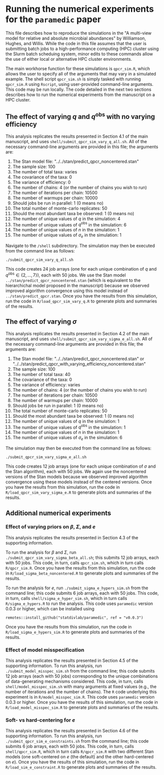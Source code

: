 # Running the numerical experiments for the `paramedic` paper

This file describes how to reproduce the simulations in the "A multi-view model for relative and absolute microbial abundances" by Williamson, Hughes, and Willis. While the code in this file assumes that the user is submitting batch jobs to a high-performance computing (HPC) cluster using the Slurm batch scheduing system, minor edits to these commands allow the use of either local or alternative HPC cluster environments.

The main workhorse function for these simulations is `qpcr_sim.R`, which allows the user to specify all of the arguments that may vary in a simulated example. The shell script `qpcr_sim.sh` is simply tasked with running `qpcr_sim.R` using `Rscript`, using user-provided command-line arguments. This code may be run locally. The code detailed in the next two sections describes how to run the numerical experiments from the manuscript on a HPC cluster.

## The effect of varying $q$ and $q^\text{obs}$ with no varying efficiency

This analysis replicates the results presented in Section 4.1 of the main manuscript, and uses `shell/submit_qpcr_sim_vary_q_all.sh`. All of the necessary command-line arguments are provided in this file; the arguments are:

1. The Stan model file: "../../stan/predict_qpcr_noncentered.stan"
2. The sample size: 100
3. The number of total taxa: varies
4. The covariance of the taxa: 0
5. The variance of efficiency: 0
6. The number of chains: 4 (or the number of chains you wish to run)
7. The number of iterations per chain: 10500
8. The number of warmups per chain: 10000
9. Should jobs be run in parallel: 1 (0 means no)
10. The total number of monte-carlo replicates: 50
11. Should the most abundant taxa be observed: 1 (0 means no)
12. The number of unique values of $q$ in the simulation: 4
13. The number of unique values of $q^\text{obs}$ in the simulation: 6
14. The number of unique values of $n$ in the simulation: 1
15. The number of unique values of $\sigma_e$ in the simulation: 1

Navigate to the `/shell` subdirectory. The simulation may then be executed from the command line as follows:

```{sh}
./submit_qpcr_sim_vary_q_all.sh
```

This code creates 24 job arrays (one for each unique combination of $q$ and $q^\text{obs} \in \{2, \dots, 7\}$), each with 50 jobs. We use the Stan model `../stan/predict_qpcr_noncentered.stan` (which is equivalent to the hierarchichal model proposed in the manuscript) because we observed improved algorithm convergence using this model instead of `../stan/predict_qpcr.stan`. Once you have the results from this simulation, run the code in `R/load_qpcr_sim_vary_q.R` to generate plots and summaries of the results.

## The effect of varying $\sigma$

This analysis replicates the results presented in Section 4.2 of the main manuscript, and uses `shell/submit_qpcr_sim_vary_sigma_e_all.sh`. All of the necessary command-line arguments are provided in this file; the arguments are:

1. The Stan model file: "../../stan/predict_qpcr_noncentered.stan" or "../../stan/predict_qpcr_with_varying_efficiency_noncentered.stan"
2. The sample size: 100
3. The number of total taxa: 40
4. The covariance of the taxa: 0
5. The variance of efficiency: varies
6. The number of chains: 4 (or the number of chains you wish to run)
7. The number of iterations per chain: 10500
8. The number of warmups per chain: 10000
9. Should jobs be run in parallel: 1 (0 means no)
10. The total number of monte-carlo replicates: 50
11. Should the most abundant taxa be observed: 1 (0 means no)
12. The number of unique values of $q$ in the simulation: 1
13. The number of unique values of $q^\text{obs}$ in the simulation: 1
14. The number of unique values of $n$ in the simulation: 1
15. The number of unique values of $\sigma_e$ in the simulation: 6

The simulation may then be executed from the command line as follows:

```{sh}
./submit_qpcr_sim_vary_sigma_e_all.sh
```

This code creates 12 job arrays (one for each unique combination of $\sigma$ and the Stan algorithm), each with 50 jobs. We again use the noncentered versions of the Stan models because we observed improved algorithm convergence using these models instead of the centered versions. Once you have the results from this simulation, run the code in `R/load_qpcr_sim_vary_sigma_e.R` to generate plots and summaries of the results.

## Additional numerical experiments

### Effect of varying priors on $\beta$, $\Sigma$, and $e$

This analysis replicates the results presented in Section 4.3 of the supporting information.

To run the analysis for $\beta$ and $\Sigma$, run `./submit_qpcr_sim_vary_sigma_beta_all.sh`; this submits 12 job arrays, each with 50 jobs. This code, in turn, calls `qpcr_sim.sh`, which in turn calls `R/qpcr_sim.R`. Once you have the results from this simulation, run the code in `R/load_sigma_beta_noncentered.R` to generate plots and summaries of the results.

To run the analysis for $e$, run `./submit_sigma_e_hypers_sim.sh` from the command line; this code submits 6 job arrays, each with 50 jobs. This code, in turn, calls `shell/sigma_e_hyper_sim.sh`, which in turn calls `R/sigma_e_hypers.R` to run the analysis. This code uses `paramedic` version 0.0.3 or higher, which can be installed using

```{r}
remotes::install_github("statdivlab/paramedic", ref = "v0.0.3")
```

Once you have the results from this simulation, run the code in `R/load_sigma_e_hypers_sim.R` to generate plots and summaries of the results.

### Effect of model misspecification

This analysis replicates the results presented in Section 4.5 of the supporting information. To run this analysis, run `./submit_model_misspec_sim.sh` from the command line; this code submits 12 job arrays (each with 50 jobs) corresponding to the unique combinations of data-generating mechanisms considered. This code, in turn, calls `shell/model_misspec_sim.sh` with many arguments at fixed values (e.g., the number of iterations and the number of chains). The `R` code underlying this experiment is in `R/model_misspec_sim.R`. This code uses `paramedic` version 0.0.3 or higher. Once you have the results of this simulation, run the code in `R/load_model_misspec_sim.R` to generate plots and summaries of the results.

### Soft- vs hard-centering for $e$

This analysis replicates the results presented in Section 4.6 of the supporting information. To run this analysis, run `./submit_qpcr_sim_e_constraints.sh` from the command line; this code submits 6 job arrays, each with 50 jobs. This code, in turn, calls `shell/qpcr_sim.R`, which in turn calls `R/qpcr_sim.R` with two different Stan models (one soft-centered on $e$ (the default) and the other hard-centered on $e$). Once you have the results of this simulation, run the code in `R/load_sim_e_constraint.R` to generate plots and summaries of the results.
